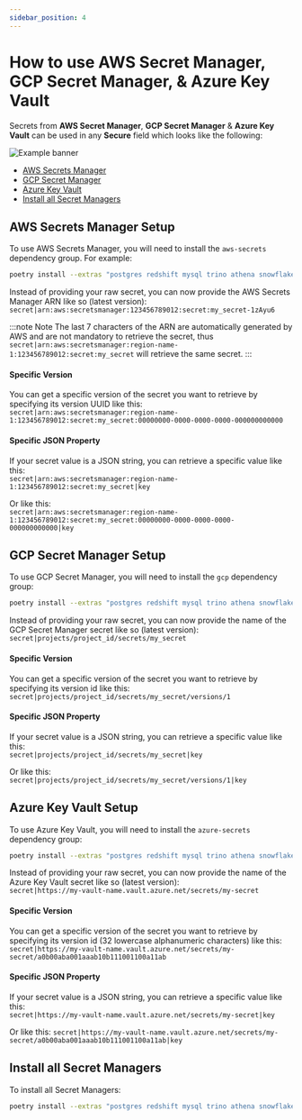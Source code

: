 ```yaml
---
sidebar_position: 4
---
```


# How to use AWS Secret Manager, GCP Secret Manager, & Azure Key Vault

Secrets from **AWS Secret Manager**, **GCP Secret Manager** & **Azure Key Vault** can be used in any **Secure** field which looks like the following:

![Example banner](/img/secure-field.png)

* [AWS Secrets Manager](#aws-secrets-manager-setup)
* [GCP Secret Manager](#gcp-secret-manager-setup)
* [Azure Key Vault](#azure-key-vault-setup)
* [Install all Secret Managers](#install-all-secret-managers)


## AWS Secrets Manager Setup
To use AWS Secrets Manager, you will need to install the `aws-secrets` dependency group. For example:
```bash
poetry install --extras "postgres redshift mysql trino athena snowflake" --with aws-secrets
```


Instead of providing your raw secret, you can now provide the AWS Secrets Manager ARN like so (latest version): <br/>
`secret|arn:aws:secretsmanager:123456789012:secret:my_secret-1zAyu6`

:::note Note
The last 7 characters of the ARN are automatically generated by AWS and are not mandatory to retrieve the secret, thus `secret|arn:aws:secretsmanager:region-name-1:123456789012:secret:my_secret` will retrieve the same secret.
:::

#### Specific Version
You can get a specific version of the secret you want to retrieve by specifying its version UUID like this: <br/>
`secret|arn:aws:secretsmanager:region-name-1:123456789012:secret:my_secret:00000000-0000-0000-0000-000000000000`

#### Specific JSON Property
If your secret value is a JSON string, you can retrieve a specific value like this: <br/>
`secret|arn:aws:secretsmanager:region-name-1:123456789012:secret:my_secret|key`

Or like this: <br/> 
`secret|arn:aws:secretsmanager:region-name-1:123456789012:secret:my_secret:00000000-0000-0000-0000-000000000000|key`


## GCP Secret Manager Setup
To use GCP Secret Manager, you will need to install the `gcp` dependency group:
```bash
poetry install --extras "postgres redshift mysql trino athena snowflake" --with gcp
```

Instead of providing your raw secret, you can now provide the name of the GCP Secret Manager secret like so (latest version): <br/>
`secret|projects/project_id/secrets/my_secret`

#### Specific Version
You can get a specific version of the secret you want to retrieve by specifying its version id like this: <br/> 
`secret|projects/project_id/secrets/my_secret/versions/1`

#### Specific JSON Property
If your secret value is a JSON string, you can retrieve a specific value like this: <br/>
`secret|projects/project_id/secrets/my_secret|key`

Or like this: <br/>
`secret|projects/project_id/secrets/my_secret/versions/1|key`



## Azure Key Vault Setup
To use Azure Key Vault, you will need to install the `azure-secrets` dependency group:
```bash
poetry install --extras "postgres redshift mysql trino athena snowflake" --with azure-secrets
```

Instead of providing your raw secret, you can now provide the name of the Azure Key Vault secret like so (latest version): <br/>
`secret|https://my-vault-name.vault.azure.net/secrets/my-secret`

#### Specific Version
You can get a specific version of the secret you want to retrieve by specifying its version id (32 lowercase alphanumeric characters) like this: <br/> 
`secret|https://my-vault-name.vault.azure.net/secrets/my-secret/a0b00aba001aaab10b111001100a11ab`

#### Specific JSON Property
If your secret value is a JSON string, you can retrieve a specific value like this: <br/>
`secret|https://my-vault-name.vault.azure.net/secrets/my-secret|key`

Or like this: 
`secret|https://my-vault-name.vault.azure.net/secrets/my-secret/a0b00aba001aaab10b111001100a11ab|key`

## Install all Secret Managers

To install all Secret Managers:

```bash
poetry install --extras "postgres redshift mysql trino athena snowflake" --with aws-secrets,gcp,azure-secrets
```